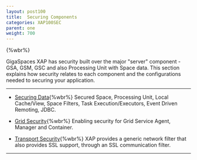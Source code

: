 ```yaml
---
layout: post100
title:  Securing Components
categories: XAP100SEC
parent: one
weight: 700
---
```


{%wbr%}

GigaSpaces XAP has security built over the major "server" component - GSA, GSM, GSC and also Processing Unit with Space data. This section explains how security relates to each component and the configurations needed to securing your application.



<hr/>

- [Securing Data](./securing-your-data.html){%wbr%}
Secured Space, Processing Unit, Local Cache/View, Space Filters, Task Execution/Executors, Event Driven Remoting, JDBC.

- [Grid Security](./securing-the-grid-services.html){%wbr%}
Enabling security for Grid Service Agent, Manager and Container.


- [Transport Security](./securing-the-transport-layer-(using-ssl).html){%wbr%}
XAP provides a generic network filter that also provides SSL support, through an SSL communication filter.

<hr/>
